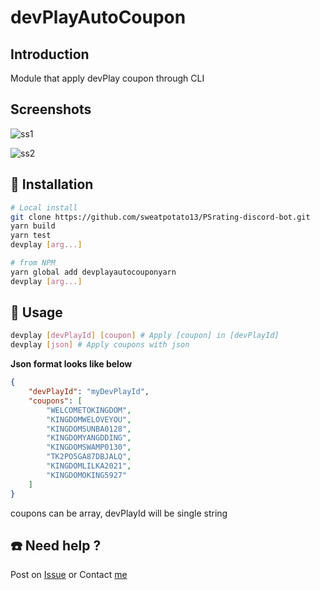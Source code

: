 # devPlayAutoCoupon

## Introduction
Module that apply devPlay coupon through CLI

## Screenshots
![ss1](https://i.imgur.com/fiui4Ww.gif)

![ss2](https://i.imgur.com/ejJWuIV.png)


## 💾 Installation
```sh
# Local install
git clone https://github.com/sweatpotato13/PSrating-discord-bot.git
yarn build
yarn test
devplay [arg...]
```

```sh
# from NPM
yarn global add devplayautocouponyarn
devplay [arg...]
```

## 💾 Usage
```sh
devplay [devPlayId] [coupon] # Apply [coupon] in [devPlayId]
devplay [json] # Apply coupons with json
```
**Json format looks like below**
```json
{
    "devPlayId": "myDevPlayId",
    "coupons": [
        "WELCOMETOKINGDOM",
        "KINGDOMWELOVEYOU",
        "KINGDOMSUNBA0128",
        "KINGDOMYANGDDING",
        "KINGDOMSWAMP0130",
        "TK2PO5GA87DBJALQ",
        "KINGDOMLILKA2021",
        "KINGDOMOKING5927"
    ]
}
```
coupons can be array, devPlayId will be single string

## ☎️ Need help ?
Post on [Issue](https://github.com/sweatpotato13/devPlayAutoCoupon/issues)
or
Contact [me](sweatpotato13@gmail.com)
